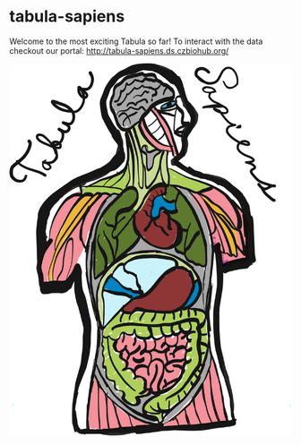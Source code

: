 # tabula-sapiens

Welcome to the most exciting Tabula so far! To interact with the data checkout our portal: http://tabula-sapiens.ds.czbiohub.org/

![logo](sapiens_logo.png)
